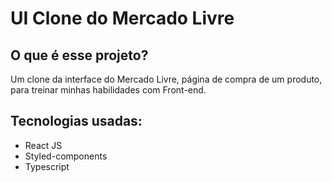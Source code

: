 <h1>UI Clone do Mercado Livre</h1>
<h2>O que é esse projeto?</h2>
<p>Um clone da interface do Mercado Livre, página de compra de um produto, para treinar minhas habilidades com Front-end.</p>

<h2>Tecnologias usadas:</h2>
<ul>
  <li>React JS</li>
  <li>Styled-components</li>
  <li>Typescript</li>
</ul>

